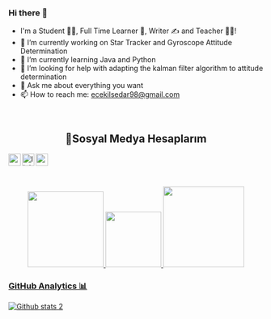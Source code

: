 ### Hi there 👋


-  I'm a Student 👨‍🎓, Full Time Learner 🚀, Writer ✍ and Teacher 👨‍🎓!
- 🔭 I’m currently working on Star Tracker and Gyroscope Attitude Determination 
- 🌱 I’m currently learning Java and Python
- 🤔 I’m looking for help with adapting the kalman filter algorithm to attitude determination
- 💬 Ask me about everything you want
- 📫 How to reach me: ecekilsedar98@gmail.com

<br />
<h2 align="center">🤝Sosyal Medya Hesaplarım </h2>
<p align="left"> 
  
[<img align="left" height="24" width="24" src="https://cdn.jsdelivr.net/npm/simple-icons@v4/icons/medium.svg" />](https://medium.com/@gulsenece)
[<img align="left" alt="linkedin | LinkedIn" width="24px" src="https://raw.githubusercontent.com/peterthehan/peterthehan/master/assets/linkedin.svg" />](https://www.linkedin.com/in/g%C3%BCl%C5%9Fen-ece-kilsedar-b34b03184/)
[<img align="left" height="24" width="24" src="https://cdn.jsdelivr.net/npm/simple-icons@v4/icons/instagram.svg" />](https://www.instagram.com/gekengineer/)            
                      

<br />
<br />
<br />

<p align="center">
<a href="https://github.com/gulsenece">
<img height="150em" src="https://github-readme-stats.vercel.app/api?username=gulsenece&show_icons=true&theme=react&include_all_commits=true&count_private=true"/> 
 <img height="110em" src="https://user-images.githubusercontent.com/74311713/129813126-5c620ff2-cc3b-47a2-b419-974708ceb5fe.png"/>
<img height="160em" src="https://github-readme-stats.vercel.app/api/top-langs/?username=gulsenece&layout=compact&langs_count=16&theme=react"/>
 </div>
</p>
  
### GitHub Analytics 📊
![Github stats 2](https://github-readme-stats.vercel.app/api?username=gulsenece&show_icons=true&theme=radical)

